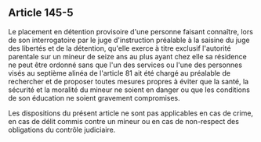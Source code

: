 Article 145-5
----
Le placement en détention provisoire d'une personne faisant connaître, lors de
son interrogatoire par le juge d'instruction préalable à la saisine du juge des
libertés et de la détention, qu'elle exerce à titre exclusif l'autorité
parentale sur un mineur de seize ans au plus ayant chez elle sa résidence ne
peut être ordonné sans que l'un des services ou l'une des personnes visés au
septième alinéa de l'article 81 ait été chargé au préalable de rechercher et de
proposer toutes mesures propres à éviter que la santé, la sécurité et la
moralité du mineur ne soient en danger ou que les conditions de son éducation ne
soient gravement compromises.

Les dispositions du présent article ne sont pas applicables en cas de crime, en
cas de délit commis contre un mineur ou en cas de non-respect des obligations du
contrôle judiciaire.
